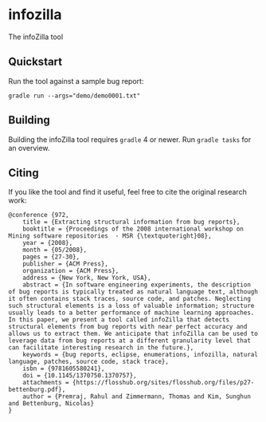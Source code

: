 # infozilla
The infoZilla tool

## Quickstart
Run the tool against a sample bug report:

```
gradle run --args="demo/demo0001.txt"
```

## Building
Building the infoZilla tool requires `gradle` 4 or newer. Run `gradle tasks` for an overview.

## Citing
If you like the tool and find it useful, feel free to cite the original research work:
```
@conference {972,
	title = {Extracting structural information from bug reports},
	booktitle = {Proceedings of the 2008 international workshop on Mining software repositories  - MSR {\textquoteright}08},
	year = {2008},
	month = {05/2008},
	pages = {27-30},
	publisher = {ACM Press},
	organization = {ACM Press},
	address = {New York, New York, USA},
	abstract = {In software engineering experiments, the description of bug reports is typically treated as natural language text, although it often contains stack traces, source code, and patches. Neglecting such structural elements is a loss of valuable information; structure usually leads to a better performance of machine learning approaches. In this paper, we present a tool called infoZilla that detects structural elements from bug reports with near perfect accuracy and allows us to extract them. We anticipate that infoZilla can be used to leverage data from bug reports at a different granularity level that can facilitate interesting research in the future.},
	keywords = {bug reports, eclipse, enumerations, infozilla, natural language, patches, source code, stack trace},
	isbn = {9781605580241},
	doi = {10.1145/1370750.1370757},
	attachments = {https://flosshub.org/sites/flosshub.org/files/p27-bettenburg.pdf},
	author = {Premraj, Rahul and Zimmermann, Thomas and Kim, Sunghun and Bettenburg, Nicolas}
}

```
